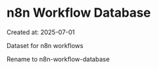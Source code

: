 # n8n Workflow Database
Created at: 2025-07-01

Dataset for n8n workflows

Rename to n8n-workflow-database
